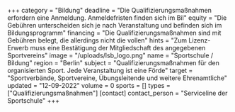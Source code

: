+++
category = "Bildung"
deadline = "Die Qualifizierungsmaßnahmen erfordern eine Anmeldung. Anmeldefristen finden sich im Bil"
equity = "Die Gebühren unterscheiden sich je nach Veranstaltung und befinden sich im Bildungsprogramm"
financing = "Die Qualifizierungsmaßnahmen sind mit Gebühren belegt, die allerdings nicht die vollen"
hints = "Zum Lizenz-Erwerb muss eine Bestätigung der Mitgliedschaft des angegebenen Sportvereins"
image = "/uploads/lsb_logo.png"
name = "Sportschule / Bildung"
region = "Berlin"
subject = "Qualifizierungsmaßnahmen für den organisierten Sport. Jede Veranstaltung ist eine Förde"
target = "Sportverbände, Sportvereine, Übungsleitende und weitere Ehrenamtliche"
updated = "12-09-2022"
volume = 0
sports = []
types = ["Qualifizierungsmaßnahmen"]
[contact]
contact_person = "Serviceline der Sportschule"
+++